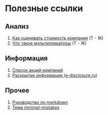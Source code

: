 # Полезные ссылки

## Анализ

1. [Как оценивать стоимость компании](https://journal.tinkoff.ru/razum/) (Т - Ж)
1. [Что такое мультипликаторы](https://journal.tinkoff.ru/multilplicator/) (Т - Ж)


## Информация

1. [Список акций компаний](https://ru.investing.com/stock-screener)
1. [Раскрытие информации (e-disclosure.ru)](https://www.e-disclosure.ru/)


## Прочее

1. [Руководство по markdown](https://paulradzkov.com/2014/markdown_cheatsheet/)
1. [Тема minimal-mistakes](https://github.com/mmistakes/minimal-mistakes)